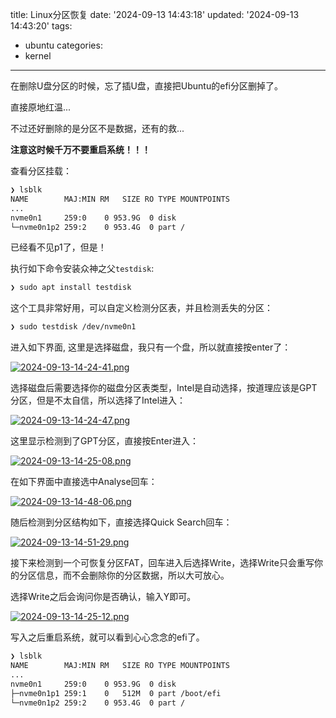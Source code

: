 title: Linux分区恢复
date: '2024-09-13 14:43:18'
updated: '2024-09-13 14:43:20'
tags:
  - ubuntu
categories:
  - kernel
---
在删除U盘分区的时候，忘了插U盘，直接把Ubuntu的efi分区删掉了。

直接原地红温...

不过还好删除的是分区不是数据，还有的救...

**注意这时候千万不要重启系统！！！**

查看分区挂载：

```bash
❯ lsblk
NAME        MAJ:MIN RM   SIZE RO TYPE MOUNTPOINTS
...
nvme0n1     259:0    0 953.9G  0 disk 
└─nvme0n1p2 259:2    0 953.4G  0 part /
```

已经看不见p1了，但是！

执行如下命令安装众神之父`testdisk`:

```bash
❯ sudo apt install testdisk 
```

这个工具非常好用，可以自定义检测分区表，并且检测丢失的分区：

```bash
❯ sudo testdisk /dev/nvme0n1
```

进入如下界面, 这里是选择磁盘，我只有一个盘，所以就直接按enter了：

[![2024-09-13-14-24-41.png](https://i.postimg.cc/26f8LZRh/2024-09-13-14-24-41.png)](https://postimg.cc/DWBKtmzw)

选择磁盘后需要选择你的磁盘分区表类型，Intel是自动选择，按道理应该是GPT分区，但是不太自信，所以选择了Intel进入：

[![2024-09-13-14-24-47.png](https://i.postimg.cc/nV49cbkR/2024-09-13-14-24-47.png)](https://postimg.cc/qg7vjFWy)

这里显示检测到了GPT分区，直接按Enter进入：

[![2024-09-13-14-25-08.png](https://i.postimg.cc/qBxgHcJW/2024-09-13-14-25-08.png)](https://postimg.cc/jCCRz7Jh)

在如下界面中直接选中Analyse回车：

[![2024-09-13-14-48-06.png](https://i.postimg.cc/J0z8LkKW/2024-09-13-14-48-06.png)](https://postimg.cc/Kkww74d9)

随后检测到分区结构如下，直接选择Quick Search回车：

[![2024-09-13-14-51-29.png](https://i.postimg.cc/qMgrD2zs/2024-09-13-14-51-29.png)](https://postimg.cc/bsX4sD0r)

接下来检测到一个可恢复分区FAT，回车进入后选择Write，选择Write只会重写你的分区信息，而不会删除你的分区数据，所以大可放心。

选择Write之后会询问你是否确认，输入Y即可。

[![2024-09-13-14-25-12.png](https://i.postimg.cc/3wjQ0BcT/2024-09-13-14-25-12.png)](https://postimg.cc/VSNV3jwG)

写入之后重启系统，就可以看到心心念念的efi了。

```bash
❯ lsblk
NAME        MAJ:MIN RM   SIZE RO TYPE MOUNTPOINTS
...
nvme0n1     259:0    0 953.9G  0 disk 
├─nvme0n1p1 259:1    0   512M  0 part /boot/efi
└─nvme0n1p2 259:2    0 953.4G  0 part /
```
